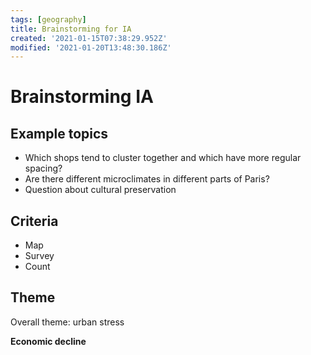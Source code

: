 ```yaml
---
tags: [geography]
title: Brainstorming for IA
created: '2021-01-15T07:38:29.952Z'
modified: '2021-01-20T13:48:30.186Z'
---
```


# Brainstorming IA

## Example topics

* Which shops tend to cluster together and which have more regular spacing? 
* Are there different microclimates in different parts of Paris? 
* Question about cultural preservation

## Criteria

* Map 
* Survey 
* Count

## Theme

Overall theme: urban stress

**Economic decline**

